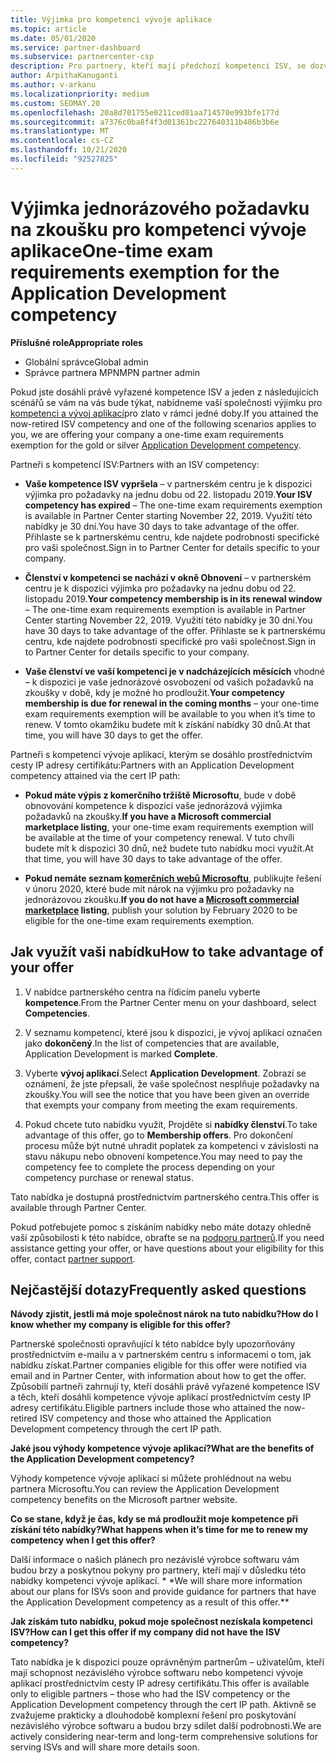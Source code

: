 ```yaml
---
title: Výjimka pro kompetenci vývoje aplikace
ms.topic: article
ms.date: 05/01/2020
ms.service: partner-dashboard
ms.subservice: partnercenter-csp
description: Pro partnery, kteří mají předchozí kompetenci ISV, se dozvíte, jak získat jedinou výjimku pro požadavky na zkoušky pro kompetenci vývoje aplikací.
author: ArpithaKanuganti
ms.author: v-arkanu
ms.localizationpriority: medium
ms.custom: SEOMAY.20
ms.openlocfilehash: 20a8d701755e0211ced01aa714570e993bfe177d
ms.sourcegitcommit: a7376c0ba8f4f3d01361bc227640311b486b3b6e
ms.translationtype: MT
ms.contentlocale: cs-CZ
ms.lasthandoff: 10/21/2020
ms.locfileid: "92527825"
---
```

# <a name="one-time-exam-requirements-exemption-for-the-application-development-competency"></a><span data-ttu-id="4180b-103">Výjimka jednorázového požadavku na zkoušku pro kompetenci vývoje aplikace</span><span class="sxs-lookup"><span data-stu-id="4180b-103">One-time exam requirements exemption for the Application Development competency</span></span>

<span data-ttu-id="4180b-104">**Příslušné role**</span><span class="sxs-lookup"><span data-stu-id="4180b-104">**Appropriate roles**</span></span>

- <span data-ttu-id="4180b-105">Globální správce</span><span class="sxs-lookup"><span data-stu-id="4180b-105">Global admin</span></span>
- <span data-ttu-id="4180b-106">Správce partnera MPN</span><span class="sxs-lookup"><span data-stu-id="4180b-106">MPN partner admin</span></span>

<span data-ttu-id="4180b-107">Pokud jste dosáhli právě vyřazené kompetence ISV a jeden z následujících scénářů se vám na vás bude týkat, nabídneme vaší společnosti výjimku pro [kompetenci a vývoj aplikací](https://partner.microsoft.com/membership/application-development-competency)pro zlato v rámci jedné doby.</span><span class="sxs-lookup"><span data-stu-id="4180b-107">If you attained the now-retired ISV competency and one of the following scenarios applies to you, we are offering your company a one-time exam requirements exemption for the gold or silver [Application Development competency](https://partner.microsoft.com/membership/application-development-competency).</span></span> 

<span data-ttu-id="4180b-108">Partneři s kompetencí ISV:</span><span class="sxs-lookup"><span data-stu-id="4180b-108">Partners with an ISV competency:</span></span>

- <span data-ttu-id="4180b-109">**Vaše kompetence ISV vypršela** – v partnerském centru je k dispozici výjimka pro požadavky na jednu dobu od 22. listopadu 2019.</span><span class="sxs-lookup"><span data-stu-id="4180b-109">**Your ISV competency has expired** – The one-time exam requirements exemption is available in Partner Center starting November 22, 2019.</span></span> <span data-ttu-id="4180b-110">Využití této nabídky je 30 dní.</span><span class="sxs-lookup"><span data-stu-id="4180b-110">You have 30 days to take advantage of the offer.</span></span> <span data-ttu-id="4180b-111">Přihlaste se k partnerskému centru, kde najdete podrobnosti specifické pro vaši společnost.</span><span class="sxs-lookup"><span data-stu-id="4180b-111">Sign in to Partner Center for details specific to your company.</span></span>

- <span data-ttu-id="4180b-112">**Členství v kompetenci se nachází v okně Obnovení** – v partnerském centru je k dispozici výjimka pro požadavky na jednu dobu od 22. listopadu 2019.</span><span class="sxs-lookup"><span data-stu-id="4180b-112">**Your competency membership is in its renewal window** – The one-time exam requirements exemption is available in Partner Center starting November 22, 2019.</span></span> <span data-ttu-id="4180b-113">Využití této nabídky je 30 dní.</span><span class="sxs-lookup"><span data-stu-id="4180b-113">You have 30 days to take advantage of the offer.</span></span> <span data-ttu-id="4180b-114">Přihlaste se k partnerskému centru, kde najdete podrobnosti specifické pro vaši společnost.</span><span class="sxs-lookup"><span data-stu-id="4180b-114">Sign in to Partner Center for details specific to your company.</span></span>

- <span data-ttu-id="4180b-115">**Vaše členství ve vaší kompetenci je v nadcházejících měsících** vhodné – k dispozici je vaše jednorázové osvobození od vašich požadavků na zkoušky v době, kdy je možné ho prodloužit.</span><span class="sxs-lookup"><span data-stu-id="4180b-115">**Your competency membership is due for renewal in the coming months** – your one-time exam requirements exemption will be available to you when it’s time to renew.</span></span> <span data-ttu-id="4180b-116">V tomto okamžiku budete mít k získání nabídky 30 dnů.</span><span class="sxs-lookup"><span data-stu-id="4180b-116">At that time, you will have 30 days to get the offer.</span></span>

<span data-ttu-id="4180b-117">Partneři s kompetencí vývoje aplikací, kterým se dosáhlo prostřednictvím cesty IP adresy certifikátu:</span><span class="sxs-lookup"><span data-stu-id="4180b-117">Partners with an Application Development competency attained via the cert IP path:</span></span>

- <span data-ttu-id="4180b-118">**Pokud máte výpis z komerčního tržiště Microsoftu**, bude v době obnovování kompetence k dispozici vaše jednorázová výjimka požadavků na zkoušky.</span><span class="sxs-lookup"><span data-stu-id="4180b-118">**If you have a Microsoft commercial marketplace listing**, your one-time exam requirements exemption will be available at the time of your competency renewal.</span></span> <span data-ttu-id="4180b-119">V tuto chvíli budete mít k dispozici 30 dnů, než budete tuto nabídku moci využít.</span><span class="sxs-lookup"><span data-stu-id="4180b-119">At that time, you will have 30 days to take advantage of the offer.</span></span>

- <span data-ttu-id="4180b-120">**Pokud nemáte seznam [komerčních webů Microsoftu](https://azure.microsoft.com/overview/commercial-marketplace/)**, publikujte řešení v únoru 2020, které bude mít nárok na výjimku pro požadavky na jednorázovou zkoušku.</span><span class="sxs-lookup"><span data-stu-id="4180b-120">**If you do not have a [Microsoft commercial marketplace](https://azure.microsoft.com/overview/commercial-marketplace/) listing**, publish your solution by February 2020 to be eligible for the one-time exam requirements exemption.</span></span>

## <a name="how-to-take-advantage-of-your-offer"></a><span data-ttu-id="4180b-121">Jak využít vaši nabídku</span><span class="sxs-lookup"><span data-stu-id="4180b-121">How to take advantage of your offer</span></span>

1. <span data-ttu-id="4180b-122">V nabídce partnerského centra na řídicím panelu vyberte **kompetence**.</span><span class="sxs-lookup"><span data-stu-id="4180b-122">From the Partner Center menu on your dashboard, select **Competencies**.</span></span>
2. <span data-ttu-id="4180b-123">V seznamu kompetencí, které jsou k dispozici, je vývoj aplikací označen jako **dokončený**.</span><span class="sxs-lookup"><span data-stu-id="4180b-123">In the list of competencies that are available, Application Development is marked **Complete**.</span></span>

3. <span data-ttu-id="4180b-124">Vyberte **vývoj aplikací**.</span><span class="sxs-lookup"><span data-stu-id="4180b-124">Select **Application Development**.</span></span> <span data-ttu-id="4180b-125">Zobrazí se oznámení, že jste přepsali, že vaše společnost nesplňuje požadavky na zkoušky.</span><span class="sxs-lookup"><span data-stu-id="4180b-125">You will see the notice that you have been given an override that exempts your company from meeting the exam requirements.</span></span> 

4. <span data-ttu-id="4180b-126">Pokud chcete tuto nabídku využít, Projděte si **nabídky členství**.</span><span class="sxs-lookup"><span data-stu-id="4180b-126">To take advantage of this offer, go to **Membership offers**.</span></span> <span data-ttu-id="4180b-127">Pro dokončení procesu může být nutné uhradit poplatek za kompetenci v závislosti na stavu nákupu nebo obnovení kompetence.</span><span class="sxs-lookup"><span data-stu-id="4180b-127">You may need to pay the competency fee to complete the process depending on your competency purchase or renewal status.</span></span> 

<span data-ttu-id="4180b-128">Tato nabídka je dostupná prostřednictvím partnerského centra.</span><span class="sxs-lookup"><span data-stu-id="4180b-128">This offer is available through Partner Center.</span></span>

<span data-ttu-id="4180b-129">Pokud potřebujete pomoc s získáním nabídky nebo máte dotazy ohledně vaší způsobilosti k této nabídce, obraťte se na [podporu partnerů](https://partner.microsoft.com/Support).</span><span class="sxs-lookup"><span data-stu-id="4180b-129">If you need assistance getting your offer, or have questions about your eligibility for this offer, contact [partner support](https://partner.microsoft.com/Support).</span></span> 

## <a name="frequently-asked-questions"></a><span data-ttu-id="4180b-130">Nejčastější dotazy</span><span class="sxs-lookup"><span data-stu-id="4180b-130">Frequently asked questions</span></span>

<span data-ttu-id="4180b-131">**Návody zjistit, jestli má moje společnost nárok na tuto nabídku?**</span><span class="sxs-lookup"><span data-stu-id="4180b-131">**How do I know whether my company is eligible for this offer?**</span></span>

<span data-ttu-id="4180b-132">Partnerské společnosti opravňující k této nabídce byly upozorňovány prostřednictvím e-mailu a v partnerském centru s informacemi o tom, jak nabídku získat.</span><span class="sxs-lookup"><span data-stu-id="4180b-132">Partner companies eligible for this offer were notified via email and in Partner Center, with information about how to get the offer.</span></span> <span data-ttu-id="4180b-133">Způsobilí partneři zahrnují ty, kteří dosáhli právě vyřazené kompetence ISV a těch, kteří dosáhli kompetence vývoje aplikací prostřednictvím cesty IP adresy certifikátu.</span><span class="sxs-lookup"><span data-stu-id="4180b-133">Eligible partners include those who attained the now-retired ISV competency and those who attained the Application Development competency through the cert IP path.</span></span> 

<span data-ttu-id="4180b-134">**Jaké jsou výhody kompetence vývoje aplikací?**</span><span class="sxs-lookup"><span data-stu-id="4180b-134">**What are the benefits of the Application Development competency?**</span></span>

<span data-ttu-id="4180b-135">Výhody kompetence vývoje aplikací si můžete prohlédnout na webu partnera Microsoftu.</span><span class="sxs-lookup"><span data-stu-id="4180b-135">You can review the Application Development competency benefits on the Microsoft partner website.</span></span> 

<span data-ttu-id="4180b-136">**Co se stane, když je čas, kdy se má prodloužit moje kompetence při získání této nabídky?**</span><span class="sxs-lookup"><span data-stu-id="4180b-136">**What happens when it’s time for me to renew my competency when I get this offer?**</span></span> 

<span data-ttu-id="4180b-137">Další informace o našich plánech pro nezávislé výrobce softwaru vám budou brzy a poskytnou pokyny pro partnery, kteří mají v důsledku této nabídky kompetenci vývoje aplikací. \* \*</span><span class="sxs-lookup"><span data-stu-id="4180b-137">We will share more information about our plans for ISVs soon and provide guidance for partners that have the Application Development competency as a result of this offer.\*\*</span></span>  

<span data-ttu-id="4180b-138">**Jak získám tuto nabídku, pokud moje společnost nezískala kompetenci ISV?**</span><span class="sxs-lookup"><span data-stu-id="4180b-138">**How can I get this offer if my company did not have the ISV competency?**</span></span>

<span data-ttu-id="4180b-139">Tato nabídka je k dispozici pouze oprávněným partnerům – uživatelům, kteří mají schopnost nezávislého výrobce softwaru nebo kompetenci vývoje aplikací prostřednictvím cesty IP adresy certifikátu.</span><span class="sxs-lookup"><span data-stu-id="4180b-139">This offer is available only to eligible partners – those who had the ISV competency or the Application Development competency through the cert IP path.</span></span> <span data-ttu-id="4180b-140">Aktivně se zvažujeme prakticky a dlouhodobě komplexní řešení pro poskytování nezávislého výrobce softwaru a budou brzy sdílet další podrobnosti.</span><span class="sxs-lookup"><span data-stu-id="4180b-140">We are actively considering near-term and long-term comprehensive solutions for serving ISVs and will share more details soon.</span></span> 


